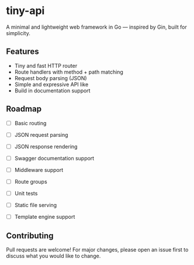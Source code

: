 # tiny-api

A minimal and lightweight web framework in Go — inspired by Gin, built for simplicity.


## Features

- Tiny and fast HTTP router
- Route handlers with method + path matching
- Request body parsing (JSON)
- Simple and expressive API like
- Build in documentation support


## Roadmap

* [ ] Basic routing
* [ ] JSON request parsing
* [ ] JSON response rendering
* [ ] Swagger documentation support
* [ ] Middleware support
* [ ] Route groups
* [ ] Unit tests
* [ ] Static file serving
* [ ] Template engine support


## Contributing

Pull requests are welcome! For major changes, please open an issue first to discuss what you would like to change.
